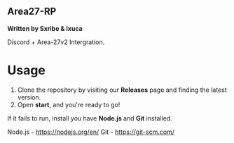 ## Area27-RP
**Written by Sxribe & lxuca**

Discord + Area-27v2 Intergration.

# Usage
1. Clone the repository by visiting our **Releases** page and finding the latest version.
2. Open **start**, and you're ready to go!

If it fails to run, install you have **Node.js** and **Git** installed.
 
Node.js - https://nodejs.org/en/
Git - https://git-scm.com/
